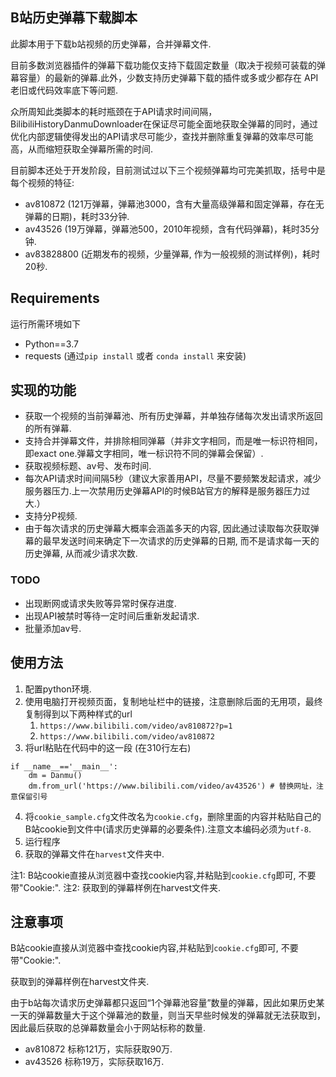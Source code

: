 ## B站历史弹幕下载脚本

此脚本用于下载b站视频的历史弹幕，合并弹幕文件.

目前多数浏览器插件的弹幕下载功能仅支持下载固定数量（取决于视频可装载的弹幕容量）的最新的弹幕.此外，少数支持历史弹幕下载的插件或多或少都存在 API老旧或代码效率底下等问题.

众所周知此类脚本的耗时瓶颈在于API请求时间间隔，BilibiliHistoryDanmuDownloader在保证尽可能全面地获取全弹幕的同时，通过优化内部逻辑使得发出的API请求尽可能少，查找并删除重复弹幕的效率尽可能高，从而缩短获取全弹幕所需的时间.

目前脚本还处于开发阶段，目前测试过以下三个视频弹幕均可完美抓取，括号中是每个视频的特征:

* av810872 (121万弹幕，弹幕池3000，含有大量高级弹幕和固定弹幕，存在无弹幕的日期)，耗时33分钟.
* av43526 (19万弹幕，弹幕池500，2010年视频，含有代码弹幕)，耗时35分钟.
* av83828800 (近期发布的视频，少量弹幕, 作为一般视频的测试样例)，耗时20秒.

## Requirements

运行所需环境如下

* Python==3.7
* requests (通过`pip install` 或者 `conda install` 来安装)

## 实现的功能

* 获取一个视频的当前弹幕池、所有历史弹幕，并单独存储每次发出请求所返回的所有弹幕.
* 支持合并弹幕文件，并排除相同弹幕（并非文字相同，而是唯一标识符相同，即exact one.弹幕文字相同，唯一标识符不同的弹幕会保留）.
* 获取视频标题、av号、发布时间.
* 每次API请求时间间隔5秒（建议大家善用API，尽量不要频繁发起请求，减少服务器压力.上一次禁用历史弹幕API的时候B站官方的解释是服务器压力过大.）
* 支持分P视频.
* 由于每次请求的历史弹幕大概率会涵盖多天的内容, 因此通过读取每次获取弹幕的最早发送时间来确定下一次请求的历史弹幕的日期, 而不是请求每一天的历史弹幕, 从而减少请求次数.

### TODO

* 出现断网或请求失败等异常时保存进度.
* 出现API被禁时等待一定时间后重新发起请求.
* 批量添加av号.

## 使用方法

1. 配置python环境.
2. 使用电脑打开视频页面，复制地址栏中的链接，注意删除后面的无用项，最终复制得到以下两种样式的url
   1. `https://www.bilibili.com/video/av810872?p=1`
   2. `https://www.bilibili.com/video/av810872`
3. 将url粘贴在代码中的这一段 (在310行左右)

```
if __name__=='__main__':
    dm = Danmu()
    dm.from_url('https://www.bilibili.com/video/av43526') # 替换网址，注意保留引号
```

4. 将`cookie_sample.cfg`文件改名为`cookie.cfg`，删除里面的内容并粘贴自己的B站cookie到文件中(请求历史弹幕的必要条件).注意文本编码必须为`utf-8`.
5. 运行程序
6. 获取的弹幕文件在`harvest`文件夹中.

注1: B站cookie直接从浏览器中查找cookie内容,并粘贴到`cookie.cfg`即可, 不要带"Cookie:".
注2: 获取到的弹幕样例在harvest文件夹.

## 注意事项
B站cookie直接从浏览器中查找cookie内容,并粘贴到`cookie.cfg`即可, 不要带"Cookie:".

获取到的弹幕样例在harvest文件夹.

由于b站每次请求历史弹幕都只返回“1个弹幕池容量”数量的弹幕，因此如果历史某一天的弹幕数量大于这个弹幕池的数量，则当天早些时候发的弹幕就无法获取到，因此最后获取的总弹幕数量会小于网站标称的数量.

* av810872 标称121万，实际获取90万.
* av43526 标称19万，实际获取16万.

